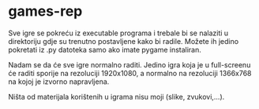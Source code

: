 # games-rep

Sve igre se pokreću iz executable programa i trebale bi se nalaziti u direktoriju gdje su trenutno postavljene kako bi radile. Možete ih jedino pokretati iz .py datoteka samo ako imate pygame instaliran.

Nadam se da će sve igre normalno raditi. Jedino igra koja je u full-screenu će raditi sporije na rezoluciji 1920x1080, a normalno na rezoluciji 1366x768 na kojoj je izvorno napravljena.

Ništa od materijala korištenih u igrama nisu moji (slike, zvukovi,...).

